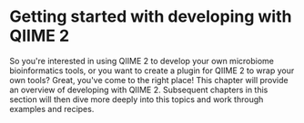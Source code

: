 # Getting started with developing with QIIME 2
So you're interested in using QIIME 2 to develop your own microbiome bioinformatics tools, or you want to create a plugin for QIIME 2 to wrap your own tools? Great, you've come to the right place! This chapter will provide an overview of developing with QIIME 2. Subsequent chapters in this section will then dive more deeply into this topics and work through examples and recipes.
